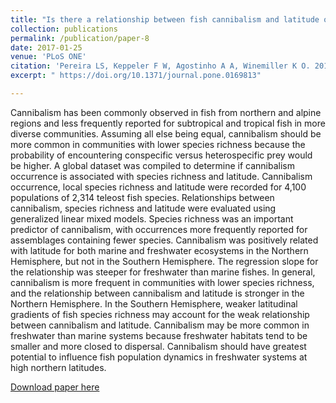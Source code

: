 ```yaml
---
title: "Is there a relationship between fish cannibalism and latitude or species richness?"
collection: publications
permalink: /publication/paper-8
date: 2017-01-25
venue: 'PLoS ONE'
citation: 'Pereira LS, Keppeler F W, Agostinho A A, Winemiller K O. 2017. &quot;Is there a relationship between fish cannibalism and latitude or species richness?&quot; <i>PLoS ONE</i>. 12(1): e0169813.'
excerpt: " https://doi.org/10.1371/journal.pone.0169813"

---
```

Cannibalism has been commonly observed in fish from northern and alpine regions and less frequently reported for subtropical and tropical fish in more diverse communities. Assuming all else being equal, cannibalism should be more common in communities with lower species richness because the probability of encountering conspecific versus heterospecific prey would be higher. A global dataset was compiled to determine if cannibalism occurrence is associated with species richness and latitude. Cannibalism occurrence, local species richness and latitude were recorded for 4,100 populations of 2,314 teleost fish species. Relationships between cannibalism, species richness and latitude were evaluated using generalized linear mixed models. Species richness was an important predictor of cannibalism, with occurrences more frequently reported for assemblages containing fewer species. Cannibalism was positively related with latitude for both marine and freshwater ecosystems in the Northern Hemisphere, but not in the Southern Hemisphere. The regression slope for the relationship was steeper for freshwater than marine fishes. In general, cannibalism is more frequent in communities with lower species richness, and the relationship between cannibalism and latitude is stronger in the Northern Hemisphere. In the Southern Hemisphere, weaker latitudinal gradients of fish species richness may account for the weak relationship between cannibalism and latitude. Cannibalism may be more common in freshwater than marine systems because freshwater habitats tend to be smaller and more closed to dispersal. Cannibalism should have greatest potential to influence fish population dynamics in freshwater systems at high northern latitudes.

[Download paper here](http://fkeppeler.github.io/files/paper8.pdf)

